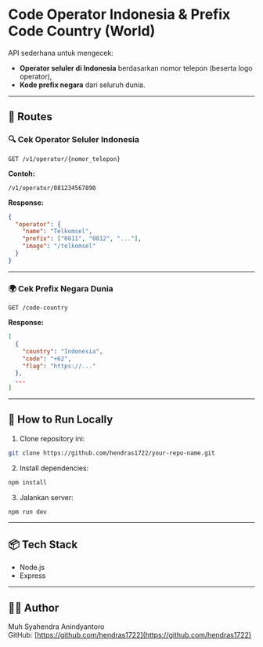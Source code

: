 # Code Operator Indonesia & Prefix Code Country (World)

API sederhana untuk mengecek:

- **Operator seluler di Indonesia** berdasarkan nomor telepon (beserta logo operator),
- **Kode prefix negara** dari seluruh dunia.

---

## 📌 Routes

### 🔍 Cek Operator Seluler Indonesia

```
GET /v1/operator/{nomor_telepon}
```

**Contoh:**

```
/v1/operator/081234567890
```

**Response:**

```json
{
  "operator": {
    "name": "Telkomsel",
    "prefix": ["0811", "0812", "..."],
    "image": "/telkomsel"
  }
}
```

---

### 🌍 Cek Prefix Negara Dunia

```
GET /code-country
```

**Response:**

```json
[
  {
    "country": "Indonesia",
    "code": "+62",
    "flag": "https://..."
  },
  ...
]
```

---

## 🚀 How to Run Locally

1. Clone repository ini:

```bash
git clone https://github.com/hendras1722/your-repo-name.git
```

2. Install dependencies:

```bash
npm install
```

3. Jalankan server:

```bash
npm run dev
```

---

## 📦 Tech Stack

- Node.js
- Express

---

## 🧑‍💻 Author

Muh Syahendra Anindyantoro  
GitHub: [https://github.com/hendras1722](https://github.com/hendras1722)
